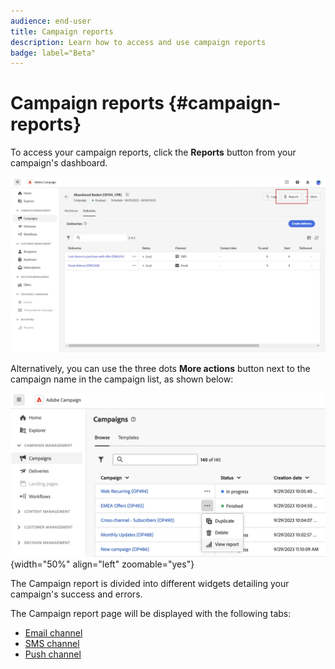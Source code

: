 ```yaml
---
audience: end-user
title: Campaign reports
description: Learn how to access and use campaign reports
badge: label="Beta" 
---
```

# Campaign reports {#campaign-reports}

<!-- CAN BE REMOVED___
>[!CONTEXTUALHELP]
>id="acw_campaign_reporting_sending"
>title="Reporting Sending"
>abstract="The Sending tab within your report provides in-depth insights into your visitors' interactions with your deliveries and any potential errors they may have encountered."

>[!CONTEXTUALHELP]
>id="acw_campaign_reporting_tracking"
>title="Reporting tracking"
>abstract="The Tracking tab within your report offers valuable data, including recipient behavior per link, breakdown of opens and clicks, as well as detailed information about the most frequently clicked URLs during a delivery."
-->

To access your campaign reports, click the **Reports** button from your campaign's dashboard.

![](assets/campaign_report_email_13.png)

Alternatively, you can use the three dots **More actions** button next to the campaign name in the campaign list, as shown below:

![](assets/campaign-reports-view.png){width="50%" align="left" zoomable="yes"}

The Campaign report is divided into different widgets detailing your campaign's success and errors.

The Campaign report page will be displayed with the following tabs:

* [Email channel](campaign-reports-email.md) 
* [SMS channel](campaign-reports-sms.md)
* [Push channel](campaign-reports-push.md)

